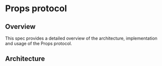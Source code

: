 # Props protocol

## Overview

This spec provides a detailed overview of the architecture, implementation and usage of the Props protocol.

## Architecture
